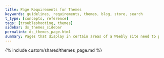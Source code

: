 ```yaml
---
title: Page Requirements for Themes
keywords: guidelines, requirements, themes, blog, store, search
t_type: [concepts, reference]
tags: [troubleshooting, themes]
sidebar: ds_themes_sidebar
permalink: ds_themes_page.html
summary: Pages that display in certain areas of a Weebly site need to provide distinct content provided by partials. This topic includes all expected classes used on blog, store, and search partials. Your theme needs to support styling these components. Review the .tpl partial files and main.less files for actual class names.
---
```

{% include custom/shared/themes_page.md %}
